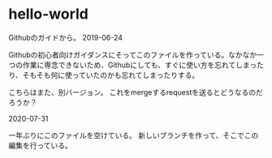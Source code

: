 # hello-world

Githubのガイドから。
2019-06-24

Githubの初心者向けガイダンスにそってこのファイルを作っている。なかなか一つの作業に専念できないため、Githubにしても、すぐに使い方を忘れてしまったり、そもそも何に使っていたのかも忘れてしまったりする。

こちらはまた、別バージョン。
これをmergeするrequestを送るとどうなるのだろうか？

2020-07-31

一年ぶりにこのファイルを空けている。
新しいブランチを作って、そこでこの編集を行っている。
